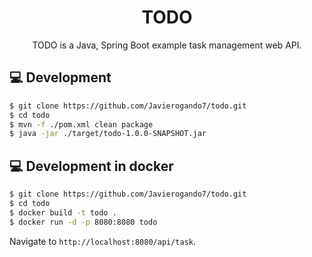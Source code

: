 <h1 align="center">
TODO
</h1>

<div align="center">

TODO is a Java, Spring Boot example task management web API.

</div>

## 💻 Development

```bash
$ git clone https://github.com/Javierogando7/todo.git
$ cd todo
$ mvn -f ./pom.xml clean package
$ java -jar ./target/todo-1.0.0-SNAPSHOT.jar
```

## 💻 Development in docker

```bash
$ git clone https://github.com/Javierogando7/todo.git
$ cd todo
$ docker build -t todo .
$ docker run -d -p 8080:8080 todo
```

Navigate to `http://localhost:8080/api/task`.
